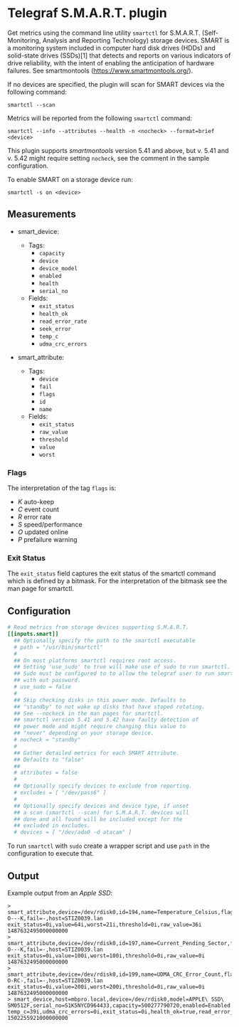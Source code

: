 # Telegraf S.M.A.R.T. plugin

Get metrics using the command line utility `smartctl` for S.M.A.R.T. (Self-Monitoring, Analysis and Reporting Technology) storage devices. SMART is a monitoring system included in computer hard disk drives (HDDs) and solid-state drives (SSDs)[1] that detects and reports on various indicators of drive reliability, with the intent of enabling the anticipation of hardware failures.
See smartmontools (https://www.smartmontools.org/).

If no devices are specified, the plugin will scan for SMART devices via the following command:

```
smartctl --scan
```

Metrics will be reported from the following `smartctl` command:

```
smartctl --info --attributes --health -n <nocheck> --format=brief <device>
```

This plugin supports _smartmontools_ version 5.41 and above, but v. 5.41 and v. 5.42
might require setting `nocheck`, see the comment in the sample configuration.

To enable SMART on a storage device run:

```
smartctl -s on <device>
```

## Measurements

- smart_device:

    * Tags:
      - `capacity`
      - `device`
      - `device_model`
      - `enabled`
      - `health`
      - `serial_no`
    * Fields:
      - `exit_status`
      - `health_ok`
      - `read_error_rate`
      - `seek_error`
      - `temp_c`
      - `udma_crc_errors`

- smart_attribute:

    * Tags:
      - `device`
      - `fail`
      - `flags`
      - `id`
      - `name`
    * Fields:
      - `exit_status`
      - `raw_value`
      - `threshold`
      - `value`
      - `worst`

### Flags

The interpretation of the tag `flags` is:
 - *K* auto-keep
 - *C* event count
 - *R* error rate
 - *S* speed/performance
 - *O* updated online
 - *P* prefailure warning

### Exit Status

The `exit_status` field captures the exit status of the smartctl command which
is defined by a bitmask. For the interpretation of the bitmask see the man page for
smartctl.

## Configuration

```toml
# Read metrics from storage devices supporting S.M.A.R.T.
[[inputs.smart]]
  ## Optionally specify the path to the smartctl executable
  # path = "/usr/bin/smartctl"
  #
  ## On most platforms smartctl requires root access.
  ## Setting 'use_sudo' to true will make use of sudo to run smartctl.
  ## Sudo must be configured to to allow the telegraf user to run smartctl
  ## with out password.
  # use_sudo = false
  #
  ## Skip checking disks in this power mode. Defaults to
  ## "standby" to not wake up disks that have stoped rotating.
  ## See --nockeck in the man pages for smartctl.
  ## smartctl version 5.41 and 5.42 have faulty detection of
  ## power mode and might require changing this value to
  ## "never" depending on your storage device.
  # nocheck = "standby"
  #
  ## Gather detailed metrics for each SMART Attribute.
  ## Defaults to "false"
  ##
  # attributes = false
  #
  ## Optionally specify devices to exclude from reporting.
  # excludes = [ "/dev/pass6" ]
  #
  ## Optionally specify devices and device type, if unset
  ## a scan (smartctl --scan) for S.M.A.R.T. devices will
  ## done and all found will be included except for the
  ## excluded in excludes.
  # devices = [ "/dev/ada0 -d atacam" ]
```

To run `smartctl` with `sudo` create a wrapper script and use `path` in
the configuration to execute that.

## Output

Example output from an _Apple SSD_:
```
> smart_attribute,device=/dev/rdisk0,id=194,name=Temperature_Celsius,flags=-O---K,fail=-,host=STIZ0039.lan exit_status=0i,value=64i,worst=21i,threshold=0i,raw_value=36i 1487632495000000000
> smart_attribute,device=/dev/rdisk0,id=197,name=Current_Pending_Sector,flags=-O---K,fail=-,host=STIZ0039.lan exit_status=0i,value=100i,worst=100i,threshold=0i,raw_value=0i 1487632495000000000
> smart_attribute,device=/dev/rdisk0,id=199,name=UDMA_CRC_Error_Count,flags=-O-RC-,fail=-,host=STIZ0039.lan exit_status=0i,value=200i,worst=200i,threshold=0i,raw_value=0i 1487632495000000000
> smart_device,host=mbpro.local,device=/dev/rdisk0,model=APPLE\ SSD\ SM0512F,serial_no=S1K5NYCD964433,capacity=500277790720,enabled=Enabled temp_c=39i,udma_crc_errors=0i,exit_status=0i,health_ok=true,read_error_rate=0i 1502255921000000000
```
